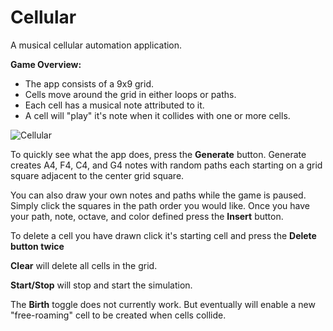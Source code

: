 # Cellular
A musical cellular automation application.


**Game Overview:**
* The app consists of a 9x9 grid.
* Cells move around the grid in either loops or paths.
* Each cell has a musical note attributed to it.
* A cell will "play" it's note when it collides with one or more cells.


![Cellular](http://i.imgur.com/4yVcap3.png)

To quickly see what the app does, press the **Generate** button. Generate creates A4, F4, C4, and G4 notes with random paths each starting on a grid square adjacent to the center grid square.

You can also draw your own notes and paths while the game is paused. Simply click the squares in the path order you would like. Once you have your path, note, octave, and color defined press the **Insert** button.

To delete a cell you have drawn click it's starting cell and press the **Delete button twice**

**Clear** will delete all cells in the grid.

**Start/Stop** will stop and start the simulation.

The **Birth** toggle does not currently work. But eventually will enable a new "free-roaming" cell to be created when cells collide.

